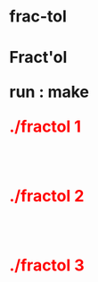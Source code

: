 # frac-tol

<h1>Fract'ol</h>

run  : make 
<br/>
<p style="color:red">./fractol 1 </p>
<br/>
<p style="color:red">./fractol 2 </p>
<br/>
<p style="color:red">./fractol 3 </p>
<br/>

